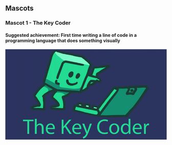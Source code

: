 ## Mascots

### Mascot 1 - The Key Coder
#### Suggested achievement: First time writing a line of code in a programming language that does something visually
![](https://raw.githubusercontent.com/BlackPhlox/level-one-jam-theme-announcement/master/Mascot01_TheKeyCoder.gif)
